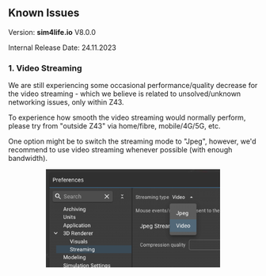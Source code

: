 ## Known Issues

Version: **sim4life.io** V8.0.0

Internal Release Date: 24.11.2023

### 1. Video Streaming

We are still experiencing some occasional performance/quality decrease for the video streaming - which we believe is related to unsolved/unknown networking issues, only within Z43.

To experience how smooth the video streaming would normally perform, please try from "outside Z43" via home/fibre, mobile/4G/5G, etc.

One option might be to switch the streaming mode to "Jpeg", however, we'd recommend to use video streaming whenever possible (with enough bandwidth).

<p align="center">
  <img width="70%" src="assets/videostream.png">
</p>
